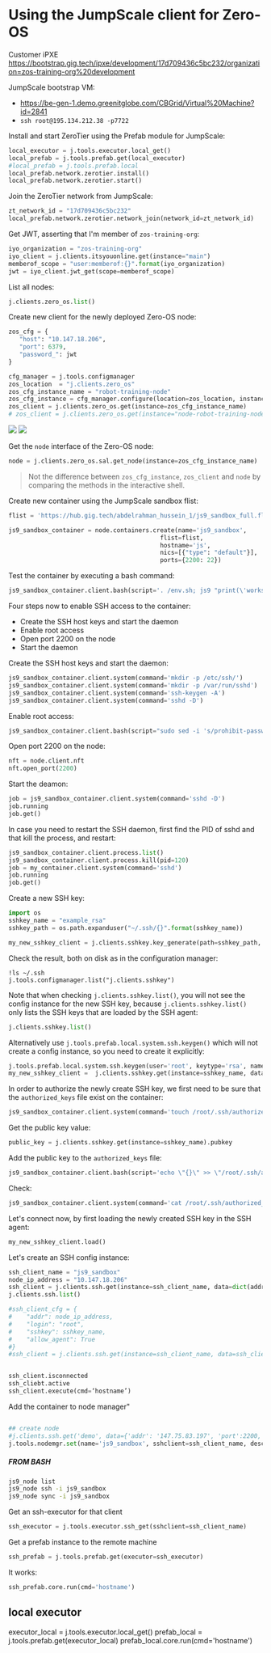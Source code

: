# Using the JumpScale client for Zero-OS

Customer iPXE
https://bootstrap.gig.tech/ipxe/development/17d709436c5bc232/organization=zos-training-org%20development

JumpScale bootstrap VM:
- https://be-gen-1.demo.greenitglobe.com/CBGrid/Virtual%20Machine?id=2841
- `ssh root@195.134.212.38 -p7722`


Install and start ZeroTier using the Prefab module for JumpScale:
```python
local_executor = j.tools.executor.local_get()
local_prefab = j.tools.prefab.get(local_executor)
#local_prefab = j.tools.prefab.local
local_prefab.network.zerotier.install()
local_prefab.network.zerotier.start()
```

Join the ZeroTier network from JumpScale:
```python
zt_network_id = "17d709436c5bc232"
local_prefab.network.zerotier.network_join(network_id=zt_network_id)
```

Get JWT, asserting that I'm member of `zos-training-org`:
```python
iyo_organization = "zos-training-org"
iyo_client = j.clients.itsyouonline.get(instance="main")
memberof_scope = "user:memberof:{}".format(iyo_organization)
jwt = iyo_client.jwt_get(scope=memberof_scope)
```

List all nodes:
```python
j.clients.zero_os.list()
```

Create new client for the newly deployed Zero-OS node:
```python
zos_cfg = {
   "host": "10.147.18.206",
   "port": 6379,
   "password_": jwt
}

cfg_manager = j.tools.configmanager
zos_location  = "j.clients.zero_os"
zos_cfg_instance_name = "robot-training-node"
zos_cfg_instance = cfg_manager.configure(location=zos_location, instance=zos_cfg_instance_name, data=zos_cfg, interactive=True)
zos_client = j.clients.zero_os.get(instance=zos_cfg_instance_name)
# zos_client = j.clients.zero_os.get(instance="node-robot-training-node", data=zos_cfg)
```

![](images/j.clients.zero_os.png)
![](images/robot-training-node.toml.png)

Get the `node` interface of the Zero-OS node:
```python
node = j.clients.zero_os.sal.get_node(instance=zos_cfg_instance_name)
```

> Not the difference between `zos_cfg_instance`, `zos_client` and `node` by comparing the methods in the interactive shell.


Create new container using the JumpScale sandbox flist:
```python
flist = 'https://hub.gig.tech/abdelrahman_hussein_1/js9_sandbox_full.flist'

js9_sandbox_container = node.containers.create(name='js9_sandbox',
                                          flist=flist,                                              
                                          hostname='js',
                                          nics=[{"type": "default"}],
                                          ports={2200: 22})
```

Test the container by executing a bash command:
```python
js9_sandbox_container.client.bash(script='. /env.sh; js9 "print(\'works in JS9!\')"').get()
```

Four steps now to enable SSH access to the container:
- Create the SSH host keys and start the daemon
- Enable root access
- Open port 2200 on the node
- Start the daemon

Create the SSH host keys and start the daemon:
```python
js9_sandbox_container.client.system(command='mkdir -p /etc/ssh/')
js9_sandbox_container.client.system(command='mkdir -p /var/run/sshd')
js9_sandbox_container.client.system(command='ssh-keygen -A')    
js9_sandbox_container.client.system(command='sshd -D')
```

Enable root access:
```python
js9_sandbox_container.client.bash(script="sudo sed -i 's/prohibit-password/without-password/' /etc/ssh/sshd_config").get()
```

Open port 2200 on the node:
```python
nft = node.client.nft
nft.open_port(2200)
```

Start the deamon:
```python
job = js9_sandbox_container.client.system(command='sshd -D')
job.running
job.get()

```

In case you need to restart the SSH daemon, first find the PID of sshd and that kill the process, and restart:
```python
js9_sandbox_container.client.process.list()
js9_sandbox_container.client.process.kill(pid=120)
job = my_container.client.system(command='sshd')
job.running
job.get()
```

Create a new SSH key:
```python
import os
sshkey_name = "example_rsa"
sshkey_path = os.path.expanduser("~/.ssh/{}".format(sshkey_name))

my_new_sshkey_client = j.clients.sshkey.key_generate(path=sshkey_path, passphrase='hello')
```

Check the result, both on disk as in the configuration manager:
```
!ls ~/.ssh
j.tools.configmanager.list("j.clients.sshkey")
```

Note that when checking `j.clients.sshkey.list()`, you will not see the config instance for the new SSH key, because `j.clients.sshkey.list()` only lists the SSH keys that are loaded by the SSH agent:
```python
j.clients.sshkey.list()
```

Alternatively use `j.tools.prefab.local.system.ssh.keygen()` which will not create a config instance, so you need to create it explicitly: 
```python
j.tools.prefab.local.system.ssh.keygen(user='root', keytype='rsa', name=sshkey_name)
my_new_sshkey_client =  j.clients.sshkey.get(instance=sshkey_name, data=dict(path=sshkey_path))
```

In order to authorize the newly create SSH key, we first need to be sure that the `authorized_keys` file exist on the container:
```python
js9_sandbox_container.client.system(command='touch /root/.ssh/authorized_keys')
```

Get the public key value:
```python
public_key = j.clients.sshkey.get(instance=sshkey_name).pubkey
```

Add the public key to the `authorized_keys` file:
```python
js9_sandbox_container.client.bash(script='echo \"{}\" >> \"/root/.ssh/authorized_keys\"'.format(public_key))
```

Check:
```python
js9_sandbox_container.client.system(command='cat /root/.ssh/authorized_keys').get()
```

Let's connect now, by first loading the newly created SSH key in the SSH agent:
```python
my_new_sshkey_client.load()
```

Let's create an SSH config instance:
```python
ssh_client_name = "js9_sandbox"
node_ip_address = "10.147.18.206"
ssh_client = j.clients.ssh.get(instance=ssh_client_name, data=dict(addr=node_ip_address, port=2200, login="root", sshkey=sshkey_name, allow_agent=True), use_paramiko=False)
j.clients.ssh.list()

#ssh_client_cfg = {
#    "addr": node_ip_address,
#    "login": "root",
#    "sshkey": sshkey_name, 
#    "allow_agent": True
#}
#ssh_client = j.clients.ssh.get(instance=ssh_client_name, data=ssh_client_cfg, use_paramiko=False)


ssh_client.isconnected
ssh_cliebt.active
ssh_client.execute(cmd=‘hostname’)
```


Add the container to node manager"
```python

## create node
#j.clients.ssh.get('demo', data={'addr': '147.75.83.197', 'port':2200, 'sshkey': 'id_rsa'})
j.tools.nodemgr.set(name='js9_sandbox', sshclient=ssh_client_name, description="ssh connection to js9_sandbox in Zero-OS", clienttype="j.clients.ssh")
```


##### FROM BASH #####
```bash
js9_node list
js9_node ssh -i js9_sandbox
js9_node sync -i js9_sandbox
```

Get an ssh-executor for that client
```python
ssh_executor = j.tools.executor.ssh_get(sshclient=ssh_client_name) 
```

Get a prefab instance to the remote machine
```python
ssh_prefab = j.tools.prefab.get(executor=ssh_executor)
```

It works:
```python
ssh_prefab.core.run(cmd='hostname')
```

## local executor
executor_local = j.tools.executor.local_get()
prefab_local = j.tools.prefab.get(executor_local)
prefab_local.core.run(cmd='hostname')
